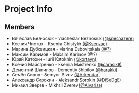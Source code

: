 # Project Info

## Members
- Вячеслав Безносюк - Viacheslav Beznosiuk [(@specnazere)](https://github.com/specnazere)
- Ксения Чистых - Kseniia Chistykh [(@Ksenyac)](https://github.com/Ksenyac)
- Марина Дубовицкая - Marina Dubovitskaia [(@?)](./)
- Максим Каримов - Maksim Karimov [(@?)](./)
- Юрий Катохин - Iurii Katokhin [(@kortayn)](https://github.com/kortayn)
- Ксения Майстренко - Kseniia Maistrenko [(@carasik9)](https://github.com/carasik9)
- Дементий Шипилов - Dementiy Shipilov [(@harakki)](https://github.com/harakki)
- Семён Сивов - Semyon Sivov [(@Arkendar)](https://github.com/Arkendar)
- Александр Сорокин - Aleksandr Sorokin [(@DiSeDgE)](https://github.com/DiSeDgE)
- Михаил Зверев - Mikhail Zverev [(@Alvarise)](https://github.com/Alvarise)
